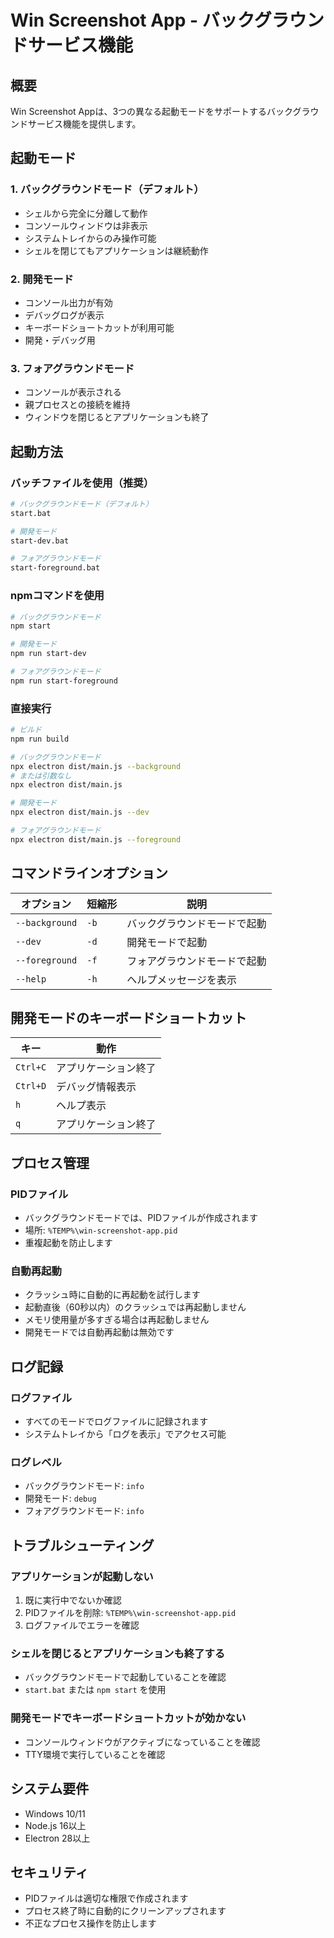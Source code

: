# Win Screenshot App - バックグラウンドサービス機能

## 概要

Win Screenshot Appは、3つの異なる起動モードをサポートするバックグラウンドサービス機能を提供します。

## 起動モード

### 1. バックグラウンドモード（デフォルト）
- シェルから完全に分離して動作
- コンソールウィンドウは非表示
- システムトレイからのみ操作可能
- シェルを閉じてもアプリケーションは継続動作

### 2. 開発モード
- コンソール出力が有効
- デバッグログが表示
- キーボードショートカットが利用可能
- 開発・デバッグ用

### 3. フォアグラウンドモード
- コンソールが表示される
- 親プロセスとの接続を維持
- ウィンドウを閉じるとアプリケーションも終了

## 起動方法

### バッチファイルを使用（推奨）

```bash
# バックグラウンドモード（デフォルト）
start.bat

# 開発モード
start-dev.bat

# フォアグラウンドモード
start-foreground.bat
```

### npmコマンドを使用

```bash
# バックグラウンドモード
npm start

# 開発モード
npm run start-dev

# フォアグラウンドモード
npm run start-foreground
```

### 直接実行

```bash
# ビルド
npm run build

# バックグラウンドモード
npx electron dist/main.js --background
# または引数なし
npx electron dist/main.js

# 開発モード
npx electron dist/main.js --dev

# フォアグラウンドモード
npx electron dist/main.js --foreground
```

## コマンドラインオプション

| オプション | 短縮形 | 説明 |
|-----------|--------|------|
| `--background` | `-b` | バックグラウンドモードで起動 |
| `--dev` | `-d` | 開発モードで起動 |
| `--foreground` | `-f` | フォアグラウンドモードで起動 |
| `--help` | `-h` | ヘルプメッセージを表示 |

## 開発モードのキーボードショートカット

| キー | 動作 |
|------|------|
| `Ctrl+C` | アプリケーション終了 |
| `Ctrl+D` | デバッグ情報表示 |
| `h` | ヘルプ表示 |
| `q` | アプリケーション終了 |

## プロセス管理

### PIDファイル
- バックグラウンドモードでは、PIDファイルが作成されます
- 場所: `%TEMP%\win-screenshot-app.pid`
- 重複起動を防止します

### 自動再起動
- クラッシュ時に自動的に再起動を試行します
- 起動直後（60秒以内）のクラッシュでは再起動しません
- メモリ使用量が多すぎる場合は再起動しません
- 開発モードでは自動再起動は無効です

## ログ記録

### ログファイル
- すべてのモードでログファイルに記録されます
- システムトレイから「ログを表示」でアクセス可能

### ログレベル
- バックグラウンドモード: `info`
- 開発モード: `debug`
- フォアグラウンドモード: `info`

## トラブルシューティング

### アプリケーションが起動しない
1. 既に実行中でないか確認
2. PIDファイルを削除: `%TEMP%\win-screenshot-app.pid`
3. ログファイルでエラーを確認

### シェルを閉じるとアプリケーションも終了する
- バックグラウンドモードで起動していることを確認
- `start.bat` または `npm start` を使用

### 開発モードでキーボードショートカットが効かない
- コンソールウィンドウがアクティブになっていることを確認
- TTY環境で実行していることを確認

## システム要件

- Windows 10/11
- Node.js 16以上
- Electron 28以上

## セキュリティ

- PIDファイルは適切な権限で作成されます
- プロセス終了時に自動的にクリーンアップされます
- 不正なプロセス操作を防止します
